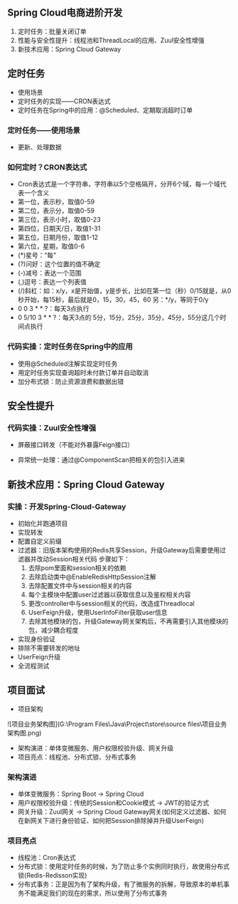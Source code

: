 ## Spring Cloud电商进阶开发

1. 定时任务：批量关闭订单
2. 性能与安全性提升：线程池和ThreadLocal的应用、Zuul安全性增强
3. 新技术应用：Spring Cloud Gateway

## 定时任务

- 使用场景
- 定时任务的实现——CRON表达式
- 定时任务在Spring中的应用：@Scheduled、定期取消超时订单

### 定时任务——使用场景

- 更新、处理数据

### 如何定时？CRON表达式

- Cron表达式是一个字符串，字符串以5个空格隔开，分开6个域，每一个域代表一个含义
- 第一位，表示秒，取值0-59
- 第二位，表示分，取值0-59
- 第三位，表示小时，取值0-23
- 第四位，日期天/日，取值1-31
- 第五位，日期月份，取值1-12
- 第六位，星期，取值0-6
- (*)星号：“每”
- (?)问好：这个位置的值不确定
- (-)减号：表达一个范围
- (,)逗号：表达一个列表值
- (/)斜杠：如：x/y，x是开始值，y是步长，比如在第一位（秒）0/15就是，从0秒开始，每15秒，最后就是0，15，30，45，60
  另：*/y，等同于0/y
- 0 0 3 * * ?：每天3点执行
- 0 5/10 3 * * ?：每天3点的 5分，15分，25分，35分，45分，55分这几个时间点执行

### 代码实操：定时任务在Spring中的应用

- 使用@Scheduled注解实现定时任务
- 用定时任务实现查询超时未付款订单并自动取消
- 加分布式锁：防止资源浪费和数据出错

## 安全性提升

### 代码实操：Zuul安全性增强

- 屏蔽接口转发（不能对外暴露Feign接口）

- 异常统一处理：通过@ComponentScan把相关的包引入进来

## 新技术应用：Spring Cloud Gateway

### 实操：开发Spring-Cloud-Gateway

- 初始化并跑通项目
- 实现转发
- 配置自定义前缀
- 过滤器：旧版本架构使用的Redis共享Session，升级Gateway后需要使用过滤器并改动Session相关代码
  步骤如下：
  1. 去除pom里面和session相关的依赖
  2. 去除启动类中@EnableRedisHttpSession注解
  3. 去除配置文件中与session相关的内容
  4. 每个主模块中配置user过滤器以获取信息以及鉴权相关内容
  5. 更改controller中与session相关的代码，改造成Threadlocal
  6. UserFeign升级，使用UserInfoFilter获取user信息
  7. 去除其他模块的包，升级Gateway网关架构后，不再需要引入其他模块的包，减少耦合程度
- 实现身份验证
- 排除不需要转发的地址
- UserFeign升级
- 全流程测试

## 项目面试

- 项目架构

![项目业务架构图](G:\Program Files\Java\Project\store\source files\项目业务架构图.png)

- 架构演进：单体变微服务、用户权限校验升级、网关升级
- 项目亮点：线程池、分布式锁、分布式事务

### 架构演进

- 单体变微服务：Spring Boot -> Spring Cloud
- 用户权限校验升级：传统的Session和Cookie模式 -> JWT的验证方式
- 网关升级：Zuul网关 -> Spring Cloud Gateway网关(如何定义过滤器、如何在新网关下进行身份验证、如何把Session排除掉并升级UserFeign)

### 项目亮点

- 线程池：Cron表达式
- 分布式锁：使用定时任务的时候，为了防止多个实例同时执行，故使用分布式锁(Redis-Redisson实现)
- 分布式事务：正是因为有了架构升级，有了微服务的拆解，导致原本的单机事务不能满足我们的现在的需求，所以使用了分布式事务